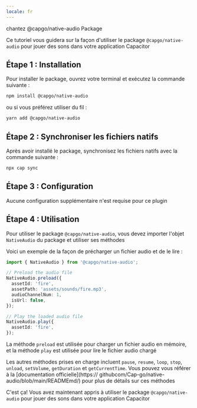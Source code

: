 ```yaml
---
locale: fr
---
```


chantez @capgo/native-audio Package

Ce tutoriel vous guidera sur la façon d'utiliser le package `@capgo/native-audio` pour jouer des sons dans votre application Capacitor

## Étape 1 : Installation

Pour installer le package, ouvrez votre terminal et exécutez la commande suivante :

```bash
npm install @capgo/native-audio
```

ou si vous préférez utiliser du fil :

```bash
yarn add @capgo/native-audio
```

## Étape 2 : Synchroniser les fichiers natifs

Après avoir installé le package, synchronisez les fichiers natifs avec la commande suivante :

```bash
npx cap sync
```

## Étape 3 : Configuration

Aucune configuration supplémentaire n'est requise pour ce plugin

## Étape 4 : Utilisation

Pour utiliser le package `@capgo/native-audio`, vous devez importer l'objet `NativeAudio` du package et utiliser ses méthodes

Voici un exemple de la façon de précharger un fichier audio et de le lire :

```typescript
import { NativeAudio } from '@capgo/native-audio';

// Preload the audio file
NativeAudio.preload({
  assetId: 'fire',
  assetPath: 'assets/sounds/fire.mp3',
  audioChannelNum: 1,
  isUrl: false,
});

// Play the loaded audio file
NativeAudio.play({
  assetId: 'fire',
});
```

La méthode `preload` est utilisée pour charger un fichier audio en mémoire, et la méthode `play` est utilisée pour lire le fichier audio chargé

Les autres méthodes prises en charge incluent `pause`, `resume`, `loop`, `stop`, `unload`, `setVolume`, `getDuration` et `getCurrentTime`. Vous pouvez vous référer à la [documentation officielle](https:// githubcom/Cap-go/native-audio/blob/main/READMEmd/) pour plus de détails sur ces méthodes

C'est ça! Vous avez maintenant appris à utiliser le package `@capgo/native-audio` pour jouer des sons dans votre application Capacitor
